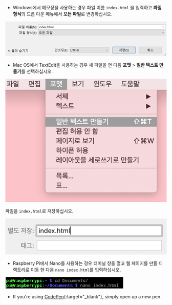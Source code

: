  -  Windows에서 메모장을 사용하는 경우 파일 이름 `index.html` 을 입력하고 **파일 형식**의 드롭 다운 메뉴에서 **모든 파일**로 변경하십시오.

  ![메모장을 사용하여 HTML로 저장](images/save-as-html-notepad.png)

 - Mac OS에서 TextEdit을 사용하는 경우 새 파일을 연 다음 **포맷** > **일반 텍스트 만들기**를 선택하십시오.

  ![Mac에서 일반 텍스트 만들기](images/mac-make-plaintext.png)

  파일을 `index.html`로 저장하십시오.

  ![Mac에서 HTML로 저장](images/mac-name-file.png)

 - Raspberry Pi에서 Nano를 사용하는 경우 터미널 창을 열고 웹 페이지를 만들 디렉토리로 이동 한 다음 `nano index.html`를 입력하십시오.

  ![나노에서 HTML 만들기](images/pi-html-nano.png)

 - If you're using [CodePen](http://codepen.io){:target="_blank"}, simply open up a new pen.
